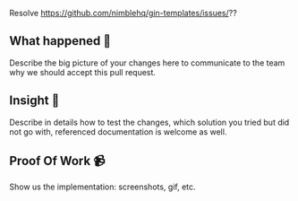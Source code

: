 Resolve https://github.com/nimblehq/gin-templates/issues/??

## What happened 👀

Describe the big picture of your changes here to communicate to the team why we should accept this pull request.

## Insight 📝

Describe in details how to test the changes, which solution you tried but did not go with, referenced documentation is welcome as well.

## Proof Of Work 📹

Show us the implementation: screenshots, gif, etc.
